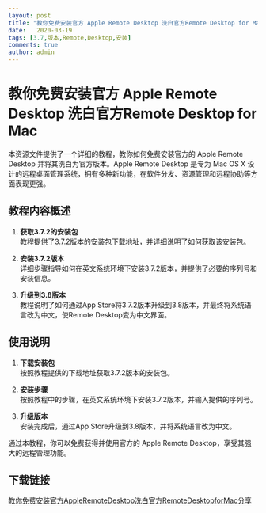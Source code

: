 ```yaml
---
layout: post
title: "教你免费安装官方 Apple Remote Desktop 洗白官方Remote Desktop for Mac"
date:   2020-03-19
tags: [3.7,版本,Remote,Desktop,安装]
comments: true
author: admin
---
```

# 教你免费安装官方 Apple Remote Desktop 洗白官方Remote Desktop for Mac

本资源文件提供了一个详细的教程，教你如何免费安装官方的 Apple Remote Desktop 并将其洗白为官方版本。Apple Remote Desktop 是专为 Mac OS X 设计的远程桌面管理系统，拥有多种新功能，在软件分发、资源管理和远程协助等方面表现更强。

## 教程内容概述

1. **获取3.7.2的安装包**  
   教程提供了3.7.2版本的安装包下载地址，并详细说明了如何获取该安装包。

2. **安装3.7.2版本**  
   详细步骤指导如何在英文系统环境下安装3.7.2版本，并提供了必要的序列号和安装信息。

3. **升级到3.8版本**  
   教程说明了如何通过App Store将3.7.2版本升级到3.8版本，并最终将系统语言改为中文，使Remote Desktop变为中文界面。

## 使用说明

1. **下载安装包**  
   按照教程提供的下载地址获取3.7.2版本的安装包。

2. **安装步骤**  
   按照教程中的步骤，在英文系统环境下安装3.7.2版本，并输入提供的序列号。

3. **升级版本**  
   安装完成后，通过App Store升级到3.8版本，并将系统语言改为中文。

通过本教程，你可以免费获得并使用官方的 Apple Remote Desktop，享受其强大的远程管理功能。

## 下载链接

[教你免费安装官方AppleRemoteDesktop洗白官方RemoteDesktopforMac分享](https://pan.quark.cn/s/74299c5b53d2)